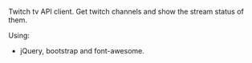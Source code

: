 Twitch tv API client. Get twitch channels and show the stream status of them.

Using:
 - jQuery, bootstrap and font-awesome.
